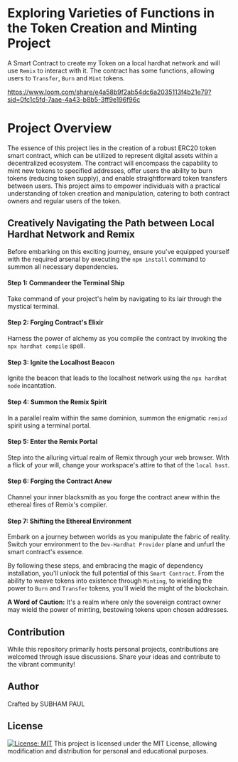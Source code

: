 # Exploring Varieties of Functions in the Token Creation and Minting Project
A Smart Contract to create my Token on a local hardhat network and will use `Remix` to interact with it. The contract has some functions, allowing users to `Transfer`, `Burn` and `Mint` tokens.

https://www.loom.com/share/e4a58b9f2ab54dc6a2035113f4b21e79?sid=0fc1c5fd-7aae-4a43-b8b5-3ff9e196f96c

# Project Overview
The essence of this project lies in the creation of a robust ERC20 token smart contract, which can be utilized to represent digital assets within a decentralized ecosystem. The contract will encompass the capability to mint new tokens to specified addresses, offer users the ability to burn tokens (reducing token supply), and enable straightforward token transfers between users. This project aims to empower individuals with a practical understanding of token creation and manipulation, catering to both contract owners and regular users of the token.

## Creatively Navigating the Path between Local Hardhat Network and Remix

Before embarking on this exciting journey, ensure you've equipped yourself with the required arsenal by executing the `npm install` command to summon all necessary dependencies.

#### Step 1: Commandeer the Terminal Ship
Take command of your project's helm by navigating to its lair through the mystical terminal.

#### Step 2: Forging Contract's Elixir
Harness the power of alchemy as you compile the contract by invoking the `npx hardhat compile` spell.

#### Step 3: Ignite the Localhost Beacon
Ignite the beacon that leads to the localhost network using the `npx hardhat node` incantation.

#### Step 4: Summon the Remix Spirit
In a parallel realm within the same dominion, summon the enigmatic `remixd` spirit using a terminal portal.

#### Step 5: Enter the Remix Portal
Step into the alluring virtual realm of Remix through your web browser. With a flick of your will, change your workspace's attire to that of the `local host`.

#### Step 6: Forging the Contract Anew
Channel your inner blacksmith as you forge the contract anew within the ethereal fires of Remix's compiler.

#### Step 7: Shifting the Ethereal Environment
Embark on a journey between worlds as you manipulate the fabric of reality. Switch your environment to the `Dev-Hardhat Provider` plane and unfurl the smart contract's essence.

By following these steps, and embracing the magic of dependency installation, you'll unlock the full potential of this `Smart Contract`. From the ability to weave tokens into existence through `Minting`, to wielding the power to `Burn` and `Transfer` tokens, you'll wield the might of the blockchain.

**A Word of Caution:** It's a realm where only the sovereign contract owner may wield the power of minting, bestowing tokens upon chosen addresses.

## Contribution

While this repository primarily hosts personal projects, contributions are welcomed through issue discussions. Share your ideas and contribute to the vibrant community!

## Author

Crafted by SUBHAM PAUL

## License

[![License: MIT](https://img.shields.io/badge/License-MIT-yellow.svg)](https://opensource.org/licenses/MIT)
This project is licensed under the MIT License, allowing modification and distribution for personal and educational purposes.
